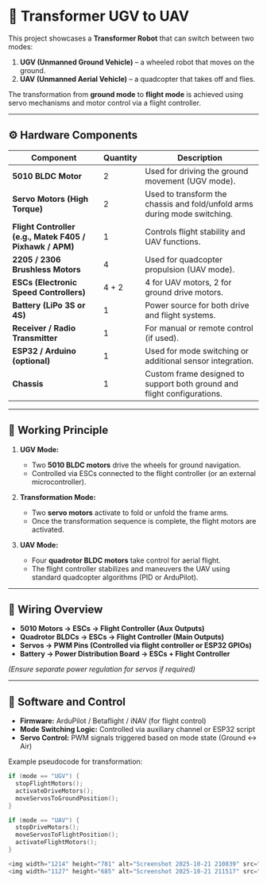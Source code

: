# 🚀 Transformer UGV to UAV

This project showcases a **Transformer Robot** that can switch between two modes:
1. **UGV (Unmanned Ground Vehicle)** – a wheeled robot that moves on the ground.  
2. **UAV (Unmanned Aerial Vehicle)** – a quadcopter that takes off and flies.

The transformation from **ground mode** to **flight mode** is achieved using servo mechanisms and motor control via a flight controller.

---

## ⚙️ Hardware Components

| Component | Quantity | Description |
|------------|-----------|-------------|
| **5010 BLDC Motor** | 2 | Used for driving the ground movement (UGV mode). |
| **Servo Motors (High Torque)** | 2 | Used to transform the chassis and fold/unfold arms during mode switching. |
| **Flight Controller (e.g., Matek F405 / Pixhawk / APM)** | 1 | Controls flight stability and UAV functions. |
| **2205 / 2306 Brushless Motors** | 4 | Used for quadcopter propulsion (UAV mode). |
| **ESCs (Electronic Speed Controllers)** | 4 + 2 | 4 for UAV motors, 2 for ground drive motors. |
| **Battery (LiPo 3S or 4S)** | 1 | Power source for both drive and flight systems. |
| **Receiver / Radio Transmitter** | 1 | For manual or remote control (if used). |
| **ESP32 / Arduino (optional)** | 1 | Used for mode switching or additional sensor integration. |
| **Chassis** | 1 | Custom frame designed to support both ground and flight configurations. |

---

## 🧠 Working Principle

1. **UGV Mode:**
   - Two **5010 BLDC motors** drive the wheels for ground navigation.
   - Controlled via ESCs connected to the flight controller (or an external microcontroller).

2. **Transformation Mode:**
   - Two **servo motors** activate to fold or unfold the frame arms.
   - Once the transformation sequence is complete, the flight motors are activated.

3. **UAV Mode:**
   - Four **quadrotor BLDC motors** take control for aerial flight.
   - The flight controller stabilizes and maneuvers the UAV using standard quadcopter algorithms (PID or ArduPilot).

---

## 🔌 Wiring Overview

- **5010 Motors → ESCs → Flight Controller (Aux Outputs)**  
- **Quadrotor BLDCs → ESCs → Flight Controller (Main Outputs)**  
- **Servos → PWM Pins (Controlled via flight controller or ESP32 GPIOs)**  
- **Battery → Power Distribution Board → ESCs + Flight Controller**  

*(Ensure separate power regulation for servos if required)*

---

## 🧩 Software and Control

- **Firmware:** ArduPilot / Betaflight / iNAV (for flight control)  
- **Mode Switching Logic:** Controlled via auxiliary channel or ESP32 script  
- **Servo Control:** PWM signals triggered based on mode state (Ground ↔ Air)

Example pseudocode for transformation:

```cpp
if (mode == "UGV") {
  stopFlightMotors();
  activateDriveMotors();
  moveServosToGroundPosition();
}

if (mode == "UAV") {
  stopDriveMotors();
  moveServosToFlightPosition();
  activateFlightMotors();
}

<img width="1214" height="781" alt="Screenshot 2025-10-21 210839" src="https://github.com/user-attachments/assets/de9dbdc0-4fd0-41ca-add4-1850af6a2260" />
<img width="1127" height="685" alt="Screenshot 2025-10-21 211517" src="https://github.com/user-attachments/assets/aba14f93-d4f0-4028-ac0b-6726d14d5a70" />
